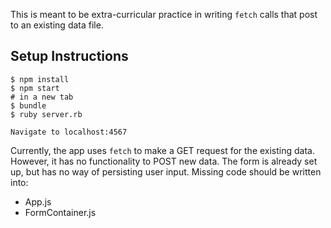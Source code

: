 This is meant to be extra-curricular practice in writing `fetch` calls that post to an existing data file.


## Setup Instructions
```
$ npm install
$ npm start
# in a new tab
$ bundle
$ ruby server.rb

Navigate to localhost:4567
```

Currently, the app uses `fetch` to make a GET request for the existing data.  However, it has no functionality to POST new data.  The form is already set up, but has no way of persisting user input.  Missing code should be written into:
- App.js
- FormContainer.js

